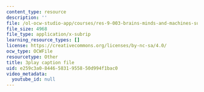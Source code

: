 ```yaml
---
content_type: resource
description: ''
file: /ol-ocw-studio-app/courses/res-9-003-brains-minds-and-machines-summer-course-summer-2015/e259c3a084465831955850d994f1bac0_qTVDxXBK5A.vtt
file_size: 4968
file_type: application/x-subrip
learning_resource_types: []
license: https://creativecommons.org/licenses/by-nc-sa/4.0/
ocw_type: OCWFile
resourcetype: Other
title: 3play caption file
uid: e259c3a0-8446-5831-9558-50d994f1bac0
video_metadata:
  youtube_id: null
---
```

